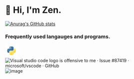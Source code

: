 # :wave: Hi, I'm Zen.
[![Anurag's GitHub stats](https://github-readme-stats.vercel.app/api?username=zendevz&count_private=trueshow_icons=true)](https://github.com/anuraghazra/github-readme-stats)

### Frequently used langauges and programs.
<code><img height="40" src="https://raw.githubusercontent.com/github/explore/5c058a388828bb5fde0bcafd4bc867b5bb3f26f3/topics/python/python.png"></code>
<img height="40" src="https://user-images.githubusercontent.com/674621/71187801-14e60a80-2280-11ea-94c9-e56576f76baf.png" alt="Visual studio code logo is offensive to me · Issue #87419 ·  microsoft/vscode · GitHub"/>![image](https://user-images.githubusercontent.com/41224646/151926925-f8302489-20d8-4f1c-a328-d22c561457f5.png)


